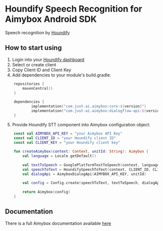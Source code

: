# Houndify Speech Recognition for Aimybox Android SDK

Speech recognition by [Houndify](https://www.houndify.com/)

## How to start using

1. Login into your [Houndify dashboard](https://www.houndify.com/dashboard)
2. Select or create client
3. Copy Client ID and Client Key
4. Add dependencies to your module's build.gradle:
```kotlin
    repositories {
        mavenCentral()
    }
    
    dependencies {
            implementation("com.just-ai.aimybox:core:${version}")
            implementation("com.just-ai.aimybox:dialogflow-api:${version}")
    }
```
5. Provide Houndify STT component into Aimybox configuration object:
```kotlin
    const val AIMYBOX_API_KEY = "your Aimybox API Key"
    const val CLIENT_ID = "your Houndify client ID"
    const val CLIENT_KEY = "your Houndify client key"
    
    fun createAimybox(context: Context, unitId: String): Aimybox {
        val language = Locale.getDefault()
    
        val textToSpeech = GooglePlatformTextToSpeech(context, language) // Or any other TTS
        val speechToText = HoundifySpeechToText(context, CLIENT_ID, CLIENT_KEY)
        val dialogApi = AimyboxDialogApi(AIMYBOX_API_KEY, unitId)
        
        val config = Config.create(speechToText, textToSpeech, dialogApi)
    
        return Aimybox(config)
    }
```

## Documentation

There is a full Aimybox documentation available [here](https://help.aimybox.com)
